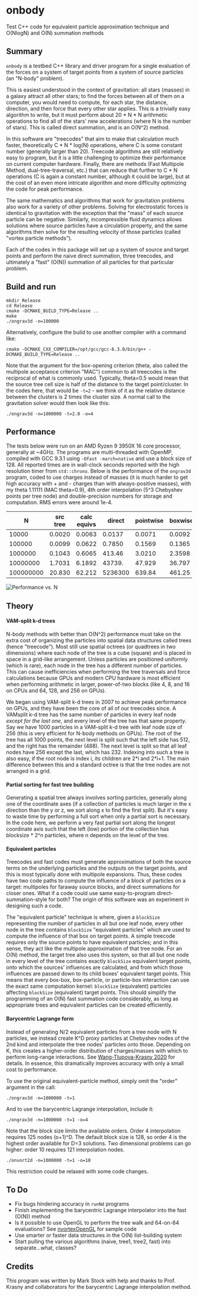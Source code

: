# onbody

Test C++ code for equivalent particle approximation technique and O(NlogN) and O(N) summation methods


## Summary

`onbody` is a testbed C++ library and driver program for a single evaluation of the forces
on a system of target points from a system of source particles (an "N-body" problem).

This is easiest understood in the context of gravitation: all stars (masses) in a galaxy 
attract all other stars; to find the forces between all of them on a computer, you would 
need to compute, for each star, the distance, direction, and then force that every other
star applies. This is a trivially easy algorithm to write, but it must perform about 
20 * N * N arithmetic operations to find all of the stars' new accelerations (where N is the
number of stars). This is called direct summation, and is an O(N^2) method.

In this software are "treecodes" that aim to make that calculation much faster, theoretically
C * N * log(N) operations, where C is some constant number (generally larger than 20).
Treecode algorithms are still relatively easy to program, but it is a little challenging to 
optimize their performance on current computer hardware.
Finally, there are methods (Fast Multipole Method, dual-tree-traversal, etc.) that 
can reduce that further to C * N operations (C is again a constant number, although 
it could be large), but at the cost of an even more intricate algorithm and more 
difficulty optimizing the code for peak performance.

The same mathematics and algorithms that work for gravitation problems also work for
a variety of other problems. Solving for electrostatic forces is identical to gravitation
with the exception that the "mass" of each source particle can be negative.
Similarly, incompressible fluid dynamics allows solutions where source particles
have a circulation property, and the same algorithms then solve for the resulting
velocity of those particles (called "vortex particle methods").

Each of the codes in this package will set up a system of source and target points and
perform the naive direct summation, three treecodes, and ultimately a "fast" (O(N)) 
summation of all particles for that particular problem.


## Build and run

    mkdir Release
    cd Release
    cmake -DCMAKE_BUILD_TYPE=Release ..
    make
    ./ongrav3d -n=100000

Alternatively, configure the build to use another compiler with a command like:

    cmake -DCMAKE_CXX_COMPILER=/opt/gcc/gcc-6.3.0/bin/g++ -DCMAKE_BUILD_TYPE=Release ..

Note that the argument for the box-opening criterion (theta, also called the multipole acceptance
criterion "MAC") common to all treecodes is the reciprocal of what is commonly used.
Typically, theta=0.5 would mean that the source tree cell size is half of the distance
to the target point/cluster. In the codes here, that would be `-t=2` - we think of it as
the relative distance between the clusters is 2 times the cluster size.
A normal call to the gravitation solver would then look like this:

    ./ongrav3d -n=1000000 -t=2.0 -o=4

## Performance

The tests below were run on an AMD Ryzen 9 3950X 16 core processor, generally at ~4GHz.
The programs are multi-threaded with OpenMP, compiled with GCC 9.3.1 using `-Ofast -march=native`
and use a block size of 128.
All reported times are in wall-clock seconds reported with the high resolution timer from `std::chrono`.
Below is the performance of the `ongrav3d` program, coded to use charges instead of
masses (it is much harder to get high accuracy with + and - charges than with
always-positive masses), with my theta 1.11111 (MAC theta=0.9), 4th order interpolation
(5^3 Chebyshev points per tree node) and double-precision numbers for
storage and computation. RMS errors were around 1e-4.

N         | src tree | calc equivs |  direct  | pointwise | boxwise
----------|----------|-------------|----------|-----------|--------
10000     |  0.0020  |    0.0063   |  0.0137  |   0.0071  | 0.0092
100000    |  0.0099  |    0.0622   |  0.7850  |   0.1569  | 0.1365
1000000   |  0.1043  |    0.6065   |  413.46  |   3.0210  | 2.3598
10000000  |  1.7031  |    6.1892   |  43739.  |   47.929  | 36.797
100000000 |  20.830  |    62.212   |  5236300 |   639.84  | 461.25

![Performance vs. N](https://github.com/Applied-Scientific-Research/onbody/doc/resNqd_t0p9.png)

## Theory

#### VAM-split k-d trees
N-body methods with better than O(N^2) performance must take on the extra cost of
organizing the particles into spatial data structures called trees (hence "treecode").
Most still use spatial octrees (or quadtrees in two dimensions) where each node of
the tree is a cube (square) and is placed in space in a grid-like arrangement.
Unless particles are positioned uniformly (which is rare), each node in the tree has
a different number of particles. This can cause inefficiencies when performing 
the tree traversals and force calculations because GPUs and modern CPU hardware
is most efficient when performing arithmetic in larger, power-of-two blocks
(like 4, 8, and 16 on CPUs and 64, 128, and 256 on GPUs).

We began using VAM-split k-d trees in 2007 to achieve peak performance on GPUs, and
they have been the core of all of our treecodes since.
A VAMsplit k-d tree has the same number of particles in every leaf node *except for
the last one*, and every level of the tree has that same property.
Say we have 1000 particles in a VAM-split k-d tree with leaf node size of 256 (this is
very efficient for N-body methods on GPUs). The root of the tree has all 1000 points,
the next level is split such that the left side has 512, and the right has the remainder (488).
The next level is split so that all leaf nodes have 256 except the last, which has 232.
Indexing into such a tree is also easy, if the root node is index i, its children are
2\*i and 2\*i+1.
The main difference between this and a standard octree is that the tree nodes are not
arranged in a grid.

#### Partial sorting for fast tree building
Generating a spatial tree always involves sorting particles, generally along one 
of the coordinate axes (if a collection of particles is much larger in the x direction
than the y or z, we sort along x to find the first split).
But it's easy to waste time by performing a full sort when only a partial sort is
necessary. In the code here, we perform a very fast partial sort along the longest
coordinate axis such that the left (low) portion of the collection has blocksize \* 2^n
particles, where n depends on the level of the tree.

#### Equivalent particles
Treecodes and fast codes must generate approximations of both the source terms on the 
underlying particles and the outputs on the target points, and this is most typically
done with multipole expansions. Thus, these codes have two code paths to compute the
influence of a block of particles on a target: multipoles for faraway source blocks, 
and direct summations for closer ones.
What if a code could use same easy-to-program direct-summation-style for both?
The origin of this software was an experiment in designing such a code.

The "equivalent particle" technique is where, given a `blockSize` representing the number of particles in all but one leaf node, every other node in the tree contains `blockSize` "equivalent particles" which are used to compute the influence of that box on target points. A simple treecode requires only the source points to have equivalent particles; and in this sense, they act like the multipole approximation of that tree node. For an O(N) method, the target tree also uses this system, so that all but one node in every level of the tree contains exactly `blockSize` equivalent target points, onto which the sources' influences are calculated, and from which those influences are passed down to its child boxes' equivalent target points. This means that every box-box, box-particle, or particle-box interaction can use the exact same computation kernel: `blockSize` (equivalent) particles affecting `blockSize` (equivalent) target points. This should simplify the programming of an O(N) fast summation code considerably, as long as appropriate trees and equivalent particles can be created efficiently.

#### Barycentric Lagrange form
Instead of generating N/2 equivalent particles from a tree node with N particles, we instead
create K^D proxy particles at Chebyshev nodes of the 2nd kind and interpolate the tree nodes'
particles onto those. Depending on K, this creates a higher-order distribution of charges/masses
with which to perform long-range interactions.
See [Wang-Tlupova-Krasny 2020](https://ieeexplore.ieee.org/abstract/document/9150146) for details.
In essence, this dramatically improves accuracy with only a small cost to performance.

To use the original equivalent-particle method, simply omit the "order" argument in the call:

    ./ongrav3d -n=1000000 -t=1

And to use the barycentric Lagrange interpolation, include it:

    ./ongrav3d -n=1000000 -t=1 -o=4

Note that the block size limits the available orders. Order 4 interpolation requires 125 nodes
(o+1)^D. The default block size is 128, so order 4 is the highest order available for D=3 solutions.
Two dimensional problems can go higher: order 10 requires 121 interpolation nodes.

    ./onvort2d -n=1000000 -t=1 -o=10

This restriction could be relaxed with some code changes.

## To Do

* Fix bugs hindering accuracy in `runNd` programs
* Finish implementing the barycentric Lagrange interpolator into the fast (O(N)) method
* Is it possible to use OpenGL to perform the tree walk and 64-on-64 evaluations? See [nvortexOpenGL](https://github.com/Applied-Scientific-Research/nvortexOpenGL) for sample code
* Use smarter or faster data structures in the O(N) list-building system
* Start pulling the various algorithms (naive, tree1, tree2, fast) into separate...what, classes?

## Credits

This program was written by Mark Stock with help and thanks to Prof. Krasny and collaborators for
the barycentric Lagrange interpolation method.

